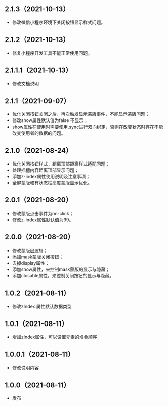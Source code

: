 ## 2.1.3（2021-10-13）
- 修改微信小程序环境下关闭按钮显示样式问题。
## 2.1.2（2021-10-13）
- 修复小程序开发工具不能正常使用问题。
## 2.1.1.1（2021-10-13）
- 修改文档说明
## 2.1.1（2021-09-07）
- 优化关闭按钮关闭之后，再次触发显示蒙版事件，不能显示蒙版问题；
- 修改show属性默认值为false 不显示；
- show属性在使用时需要使用.sync进行双向绑定，否则在改变状态时存在不能改变使用者的数据的问题。
## 2.1.0（2021-08-24）
- 优化关闭按钮样式，距离顶部距离样式适配问题；
- 处理插槽内容距离顶部显示问题；
- 添加z-index属性使用说明及注意事项；
- 全屏蒙版和有状态栏高度蒙版显示优化。
## 2.0.1（2021-08-20）
- 修改蒙版点击事件为on-click；
- 修改z-index属性默认值为99。
## 2.0.0（2021-08-20）
- 修改蒙版层逻辑；
- 添加mask蒙版关闭按钮；
- 去掉display属性；
- 添加show属性，来控制mask蒙版的显示与隐藏；
- 添加closable属性，来控制关闭按钮的显示与隐藏。
## 1.0.2（2021-08-11）
- 修改zIndex 属性默认数据类型
## 1.0.1（2021-08-11）
- 增加zIndex属性，可以设置元素的堆叠顺序
## 1.0.0.1（2021-08-11）
- 修改说明内容
## 1.0.0（2021-08-11）
- 发布
